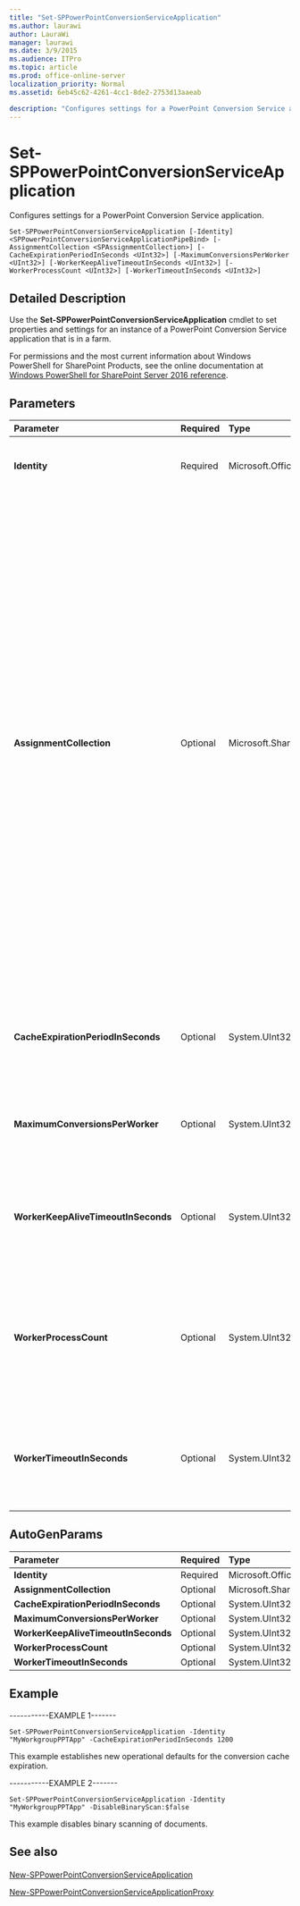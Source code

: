 ```yaml
---
title: "Set-SPPowerPointConversionServiceApplication"
ms.author: laurawi
author: LauraWi
manager: laurawi
ms.date: 3/9/2015
ms.audience: ITPro
ms.topic: article
ms.prod: office-online-server
localization_priority: Normal
ms.assetid: 6eb45c62-4261-4cc1-8de2-2753d13aaeab

description: "Configures settings for a PowerPoint Conversion Service application."
---
```


# Set-SPPowerPointConversionServiceApplication

Configures settings for a PowerPoint Conversion Service application. 
  
```
Set-SPPowerPointConversionServiceApplication [-Identity] <SPPowerPointConversionServiceApplicationPipeBind> [-AssignmentCollection <SPAssignmentCollection>] [-CacheExpirationPeriodInSeconds <UInt32>] [-MaximumConversionsPerWorker <UInt32>] [-WorkerKeepAliveTimeoutInSeconds <UInt32>] [-WorkerProcessCount <UInt32>] [-WorkerTimeoutInSeconds <UInt32>]
```

## Detailed Description

Use the **Set-SPPowerPointConversionServiceApplication** cmdlet to set properties and settings for an instance of a PowerPoint Conversion Service application that is in a farm. 
  
For permissions and the most current information about Windows PowerShell for SharePoint Products, see the online documentation at [Windows PowerShell for SharePoint Server 2016 reference](https://go.microsoft.com/fwlink/p/?LinkId=671715).
  
## Parameters

|**Parameter**|**Required**|**Type**|**Description**|
|:-----|:-----|:-----|:-----|
|**Identity** <br/> |Required  <br/> |Microsoft.Office.Server.PowerPoint.PowerShell.SPPowerPointConversionServiceApplicationPipeBind  <br/> |Specifies the unique name of this PowerPoint Conversion Service application.  <br/> |
|**AssignmentCollection** <br/> |Optional  <br/> |Microsoft.SharePoint.PowerShell.SPAssignmentCollection  <br/> |Manages objects for the purpose of proper disposal. Use of objects, such as **SPWeb** or **SPSite**, can use large amounts of memory and use of these objects in Windows PowerShell scripts requires proper memory management. Using the **SPAssignment** object, you can assign objects to a variable and dispose of the objects after they are needed to free up memory. When **SPWeb**, **SPSite**, or **SPSiteAdministration** objects are used, the objects are automatically disposed of if an assignment collection or the **Global** parameter is not used.  <br/> > [!NOTE]> When the **Global** parameter is used, all objects are contained in the global store. If objects are not immediately used, or disposed of by using the **Stop-SPAssignment** command, an out-of-memory scenario can occur.           |
|**CacheExpirationPeriodInSeconds** <br/> |Optional  <br/> |System.UInt32  <br/> |Specifies the maximum time, in seconds, that items remain in the back-end server cache. The default value is 600 seconds (10 minutes).  <br/> |
|**MaximumConversionsPerWorker** <br/> |Optional  <br/> |System.UInt32  <br/> |Specifies the maximum number of presentations that a conversion worker process can convert before recycling. The default value is 5.  <br/> |
|**WorkerKeepAliveTimeoutInSeconds** <br/> |Optional  <br/> |System.UInt32  <br/> |Specifies the maximum time, in seconds, that a conversion worker process can be unresponsive before being terminated. The default value is 120 seconds.  <br/> |
|**WorkerProcessCount** <br/> |Optional  <br/> |System.UInt32  <br/> |Specifies the number of active instances of the conversion worker process on each back-end. This value must be less than the Windows Communication Foundation (WCF) connection limit for this computer. The default value is 3.  <br/> |
|**WorkerTimeoutInSeconds** <br/> |Optional  <br/> |System.UInt32  <br/> |Specifies the maximum time, in seconds, that a conversion worker process is given for any single conversion. The default is 300 seconds (5 minutes).  <br/> |
   
## AutoGenParams

|**Parameter**|**Required**|**Type**|**Description**|
|:-----|:-----|:-----|:-----|
|**Identity** <br/> |Required  <br/> |Microsoft.Office.Server.PowerPoint.PowerShell.SPPowerPointConversionServiceApplicationPipeBind  <br/> ||
|**AssignmentCollection** <br/> |Optional  <br/> |Microsoft.SharePoint.PowerShell.SPAssignmentCollection  <br/> ||
|**CacheExpirationPeriodInSeconds** <br/> |Optional  <br/> |System.UInt32  <br/> ||
|**MaximumConversionsPerWorker** <br/> |Optional  <br/> |System.UInt32  <br/> ||
|**WorkerKeepAliveTimeoutInSeconds** <br/> |Optional  <br/> |System.UInt32  <br/> ||
|**WorkerProcessCount** <br/> |Optional  <br/> |System.UInt32  <br/> ||
|**WorkerTimeoutInSeconds** <br/> |Optional  <br/> |System.UInt32  <br/> ||
   
## Example

-----------EXAMPLE 1------- 
  
```
Set-SPPowerPointConversionServiceApplication -Identity "MyWorkgroupPPTApp" -CacheExpirationPeriodInSeconds 1200
```

This example establishes new operational defaults for the conversion cache expiration.
  
-----------EXAMPLE 2------- 
  
```
Set-SPPowerPointConversionServiceApplication -Identity "MyWorkgroupPPTApp" -DisableBinaryScan:$false
```

This example disables binary scanning of documents.
  
## See also

#### 

[New-SPPowerPointConversionServiceApplication](new-sppowerpointconversionserviceapplication.md)
  
[New-SPPowerPointConversionServiceApplicationProxy](new-sppowerpointconversionserviceapplicationproxy.md)

